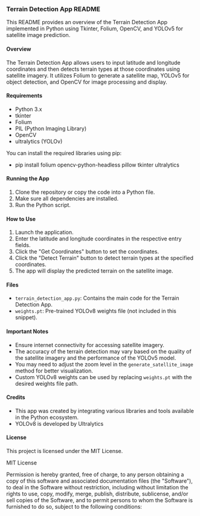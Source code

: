 ### Terrain Detection App README

This README provides an overview of the Terrain Detection App implemented in Python using Tkinter, Folium, OpenCV, and YOLOv5 for satellite image prediction.

#### Overview
The Terrain Detection App allows users to input latitude and longitude coordinates and then detects terrain types at those coordinates using satellite imagery. It utilizes Folium to generate a satellite map, YOLOv5 for object detection, and OpenCV for image processing and display.

#### Requirements
- Python 3.x
- tkinter
- Folium
- PIL (Python Imaging Library)
- OpenCV
- ultralytics (YOLOv)

You can install the required libraries using pip:
- pip install folium opencv-python-headless pillow tkinter ultralytics


#### Running the App
1. Clone the repository or copy the code into a Python file.
2. Make sure all dependencies are installed.
3. Run the Python script.

#### How to Use
1. Launch the application.
2. Enter the latitude and longitude coordinates in the respective entry fields.
3. Click the "Get Coordinates" button to set the coordinates.
4. Click the "Detect Terrain" button to detect terrain types at the specified coordinates.
5. The app will display the predicted terrain on the satellite image.

#### Files
- `terrain_detection_app.py`: Contains the main code for the Terrain Detection App.
- `weights.pt`: Pre-trained YOLOv8 weights file (not included in this snippet).

#### Important Notes
- Ensure internet connectivity for accessing satellite imagery.
- The accuracy of the terrain detection may vary based on the quality of the satellite imagery and the performance of the YOLOv5 model.
- You may need to adjust the zoom level in the `generate_satellite_image` method for better visualization.
- Custom YOLOv8 weights can be used by replacing `weights.pt` with the desired weights file path.

#### Credits
- This app was created by integrating various libraries and tools available in the Python ecosystem.
- YOLOv8 is developed by Ultralytics



#### License
This project is licensed under the MIT License.

MIT License

Permission is hereby granted, free of charge, to any person obtaining a copy
of this software and associated documentation files (the "Software"), to deal
in the Software without restriction, including without limitation the rights
to use, copy, modify, merge, publish, distribute, sublicense, and/or sell
copies of the Software, and to permit persons to whom the Software is
furnished to do so, subject to the following conditions:



